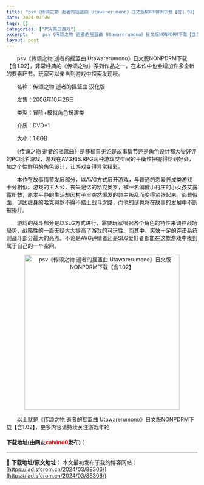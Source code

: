 ```yaml
---
title: "psv《传颂之物 逝者的摇篮曲 Utawarerumono》日文版NONPDRM下载【含1.02】"
date: 2024-03-30
tags: []
categories: ["PSV英日游戏"]
excerpt: "　　psv《传颂之物 逝者的摇篮曲 Utawarerumono》日文版NONPDRM下载【含1.02】，非常经典的《传颂之物》系列作品之一，在本作中也会增加许多全新的要素环节。玩家可以亲自到游戏中探索发现哦。 　　名称：传颂之物 逝者的摇篮曲 汉化版 　　发售：2006年10月26日 　　类型：冒险&hellip;"
layout: post
---
```


 <p>　　psv《传颂之物 逝者的摇篮曲 Utawarerumono》日文版NONPDRM下载【含1.02】，非常经典的《传颂之物》系列作品之一，在本作中也会增加许多全新的要素环节。玩家可以亲自到游戏中探索发现哦。</p> <p>　　名称：传颂之物 逝者的摇篮曲 汉化版</p> <p>　　发售：2006年10月26日</p> <p>　　类型：冒险+模拟角色扮演类</p> <p>　　介质：DVD*1</p> <p>　　大小：1.6GB</p> <p>　　《传诵之物 逝者的摇篮曲》是移植自无论是故事情节还是角色设计都大受好评的PC同名游戏，游戏在AVG和S.RPG两种游戏类型间的平衡性把握得恰到好处，加之个性鲜明的角色设计，让游戏变得异常精彩。</p> <p>　　本作在故事情节发展部分，以AVG方式展开游戏，与普通的恋爱养成类游戏十分相似。游戏的主人公，丧失记忆的哈克奥罗，被一名偏僻小村庄的小女孩艾露露所救，原本平静的生活却因村子里突然爆发的领主叛乱而变得紧张起来。面戴假面，谜团缠身的哈克奥罗不得不踏上战斗之路，而他的谜也将在故事的发展中不断被揭开。</p> <p>　　游戏的战斗部分是以SLG方式进行，需要玩家根据各个角色的特性来调控战场局势，战略性的一面无疑大大提高了游戏的可玩性。而其中，爽快十足的连击系统则战斗部分最大的亮点。不论是AVG钟情者还是SLG爱好者都能在这款游戏中找到属于自己的一个空间。</p> <p align="center"><img align="" border="0" src="https://lad.sfcrom.cn/wp-content/uploads/2024/03/20240330_66077e2476971.jpg" width="408" alt="psv《传颂之物 逝者的摇篮曲 Utawarerumono》日文版NONPDRM下载【含1.02】" /></p> <p>　　以上就是《传颂之物 逝者的摇篮曲 Utawarerumono》日文版NONPDRM下载【含1.02】，更多内容请持续关注游戏年轮</p> <p><h4>下载地址(由网友<font color="red">calvino0</font>发布)：</h4></p> 

---
📖 **下载地址/原文地址：** 本文最初发布于我的博客网站：[https://lad.sfcrom.cn/2024/03/88306/](https://lad.sfcrom.cn/2024/03/88306/)
